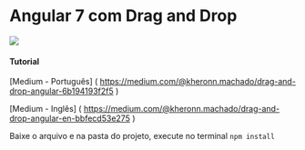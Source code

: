 # Angular 7 com Drag and Drop

 

[![](https://cdn-images-1.medium.com/max/800/0*tIkgRDv3LWK97v7A)](https://cdn-images-1.medium.com/max/800/0*tIkgRDv3LWK97v7A)









#### Tutorial 
[Medium - Português] ( https://medium.com/@kheronn.machado/drag-and-drop-angular-6b194193f2f5 )

[Medium - Inglês] ( https://medium.com/@kheronn.machado/drag-and-drop-angular-en-bbfecd53e275 )



Baixe o arquivo e na pasta do projeto, execute no terminal
`npm install`
